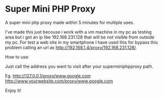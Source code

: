 Super Mini PHP Proxy
=================

A super mini php proxy made within 5 minutes for multiple uses.

I've made this just becouse i work with a vm machine in my pc as testing area but i got an ip like 192.168.231.128 that will be not visible from outside my pc.
For test a web site in my smartphone I have used this for bypass this problem calling an url as http://192.168.1.4/proxy/192.168.231.128/.

How to use:

Just call the address you want to visit after your superminiphpproxy path.

Eg.
http://127.0.0.1/proxy/www.google.com
http://www.yourwebsite.com/proxy/www.google.com

Enjoy it!

